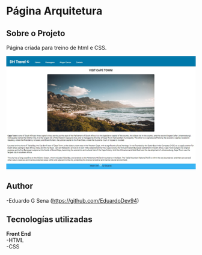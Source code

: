 # Página Arquitetura

## Sobre o Projeto
Página criada para treino de html e CSS.

![Ladingpage](./assets/img/dhtravelpage.jpg)

## Author
-Eduardo G Sena (https://github.com/EduardoDev94)

## Tecnologías utilizadas
**Front End** <br>
-HTML <BR>
-CSS
